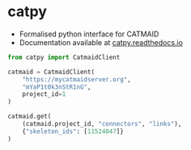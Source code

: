 # catpy

- Formalised python interface for CATMAID
- Documentation available at [catpy.readthedocs.io](https://catpy.readthedocs.io/en/latest/)

```python
from catpy import CatmaidClient

catmaid = CatmaidClient(
    "https://mycatmaidserver.org",
    "mYaP1t0k3nStR1nG",
    project_id=1
)

catmaid.get(
    (catmaid.project_id, "connectors", "links"),
    {"skeleton_ids": [11524047]}
)
```